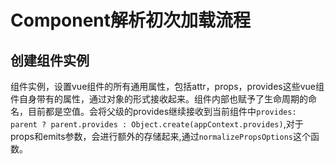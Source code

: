 # Component解析初次加载流程

## 创建组件实例

组件实例，设置vue组件的所有通用属性，包括attr，props，provides这些vue组件自身带有的属性，通过对象的形式接收起来。组件内部也赋予了生命周期的命名，目前都是空值。会将父级的provides继续接收到当前组件中`provides: parent ? parent.provides : Object.create(appContext.provides)`,对于props和emits参数，会进行额外的存储起来,通过`normalizePropsOptions`这个函数。
